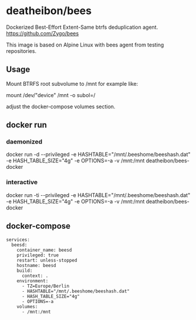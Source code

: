 # deatheibon/bees

Dockerized Best-Effort Extent-Same btrfs deduplication agent.
https://github.com/Zygo/bees

This image is based on Alpine Linux with bees agent from testing repositories. 

## Usage

Mount BTRFS root subvolume to /mnt for example like: 

mount /dev/"device" /mnt -o subol=/

adjust the docker-compose volumes section. 

## docker run

### daemonized
docker run -d --privileged -e HASHTABLE="/mnt/.beeshome/beeshash.dat" -e HASH_TABLE_SIZE="4g" -e OPTIONS=-a -v /mnt:/mnt deatheibon/bees-docker

### interactive
docker run -ti --privileged -e HASHTABLE="/mnt/.beeshome/beeshash.dat" -e HASH_TABLE_SIZE="4g" -e OPTIONS=-a -v /mnt:/mnt deatheibon/bees-docker

## docker-compose
```version: '3.3'
services:
  beesd:
    container_name: beesd
    privileged: true
    restart: unless-stopped
    hostname: beesd
    build:
      context: .
    environment:
      - TZ=Europe/Berlin
      - HASHTABLE="/mnt/.beeshome/beeshash.dat"
      - HASH_TABLE_SIZE="4g"
      - OPTIONS=-a
    volumes:
      - /mnt:/mnt
```
